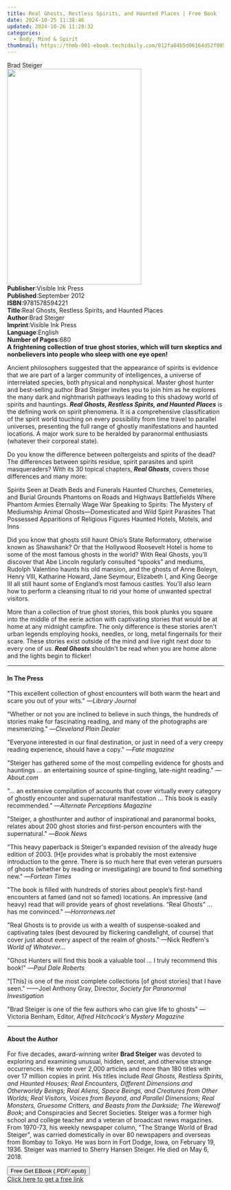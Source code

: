 ```yaml
---
title: Real Ghosts, Restless Spirits, and Haunted Places | Free Book
date: 2024-10-25 11:38:46
updated: 2024-10-26 11:28:32
categories:
  - Body, Mind & Spirit
thumbnail: https://thmb-001-ebook.techidaily.com/012fa84b5d06164d52f00543db7e5bfc0f058ccbd270756cad3455b75e0de936.jpg
---
```

<main id="book-container">
  <div class="flex flex-col">
    <div class="book-brief flex-1 py-6 px-4 sm:p-6 md:py-10 md:px-8">
      <!-- brief-->
      <div class="book-brief-main">Brad Steiger</div>
    </div>
    <div
      class="book-meta-info flex-1 grid gap-4 col-start-1 col-end-3 row-start-1 sm:mb-6 sm:grid-cols-4 lg:gap-6 lg:col-start-2 lg:row-end-6 lg:row-span-6 lg:mb-0"
    >
      <div
        class="book-meta-info-left place-content-center mt-4 p-4 text-sm leading-6 col-start-2 col-span-2 dark:text-slate-400"
      >
        <img
          class="w-full h-500 object-cover rounded-lg sm:h-255 sm:col-span-2 lg:col-span-full"
          src="https://img-001-ebook.techidaily.com/0038a6f1a327ab176e38926a8e5de0afe68805c374860dbd5192919ba46a7870.jpg"
          alt=""
          width="312"
          height="500"
        />
      </div>
      <div
        class="book-meta-info-right mt-2 col-start-1 row-start-2 col-span-3 self-center"
      >
        <!-- meta data  -->
        <div class="flex flex-col px-4 md:px-8">
          <div class="flex-1">
            <strong>Publisher</strong>:<span class="px-2"
              >Visible Ink Press</span
            >
          </div>
          <div class="flex-1">
            <strong>Published</strong>:<span class="px-2">September 2012</span>
          </div>
          <div class="flex-1">
            <strong>ISBN</strong>:<span class="px-2">9781578594221</span>
          </div>
          <div class="flex-1">
            <strong>Title</strong>:<span class="px-2"
              >Real Ghosts, Restless Spirits, and Haunted Places</span
            >
          </div>
          <div class="flex-1">
            <strong>Author</strong>:<span class="px-2">Brad Steiger</span>
          </div>
          <div class="flex-1">
            <strong>Imprint</strong>:<span class="px-2">Visible Ink Press</span>
          </div>
          <div class="flex-1">
            <strong>Language</strong>:<span class="px-2">English</span>
          </div>
          <div class="flex-1">
            <strong>Number of Pages</strong>:<span class="px-2">680</span>
          </div>
        </div>
      </div>
    </div>
    <div class="book-description flex-1 py-6 px-4 sm:p-6 md:py-10 md:px-8">
      <div class="book-description-main">
        <div accordion-content="" id="description">
          <b
            >A frightening collection of true ghost stories, which will turn
            skeptics and nonbelievers into people who sleep with one eye
            open!</b
          >
          <p>
            Ancient philosophers suggested that the appearance of spirits is
            evidence that we are part of a larger community of intelligences, a
            universe of interrelated species, both physical and nonphysical.
            Master ghost hunter and best-selling author Brad Steiger invites you
            to join him as he explores the many dark and nightmarish pathways
            leading to this shadowy world of spirits and hauntings.
            <b><i>Real Ghosts, Restless Spirits, and Haunted Places</i></b> is
            the defining work on spirit phenomena. It is a comprehensive
            classification of the spirit world touching on every possibility
            from time travel to parallel universes, presenting the full range of
            ghostly manifestations and haunted locations. A major work sure to
            be heralded by paranormal enthusiasts (whatever their corporeal
            state).
          </p>
          <p>
            Do you know the difference between poltergeists and spirits of the
            dead? The differences between spirits residue, spirit parasites and
            spirit masqueraders? With its 30 topical chapters,
            <i><b>Real Ghosts</b></i
            >, covers those differences and many more:
          </p>
          Spirits Seen at Death Beds and Funerals Haunted Churches, Cemeteries,
          and Burial Grounds Phantoms on Roads and Highways Battlefields Where
          Phantom Armies Eternally Wage War Speaking to Spirits: The Mystery of
          Mediumship Animal Ghosts—Domesticated and Wild Spirit Parasites That
          Possessed Apparitions of Religious Figures Haunted Hotels, Motels, and
          Inns
          <p>
            Did you know that ghosts still haunt Ohio’s State Reformatory,
            otherwise known as Shawshank? Or that the Hollywood Roosevelt Hotel
            is home to some of the most famous ghosts in the world? With Real
            Ghosts, you’ll discover that Abe Lincoln regularly consulted
            “spooks” and mediums, Rudolph Valentino haunts his old mansion, and
            the ghosts of Anne Boleyn, Henry VIII, Katharine Howard, Jane
            Seymour, Elizabeth I, and King George III all still haunt some of
            England’s most famous castles. You’ll also learn how to perform a
            cleansing ritual to rid your home of unwanted spectral visitors.
          </p>
          <p>
            More than a collection of true ghost stories, this book plunks you
            square into the middle of the eerie action with captivating stories
            that would be at home at any midnight campfire. The only difference
            is these stories aren't urban legends employing hooks, needles, or
            long, metal fingernails for their scare. These stories exist outside
            of the mind and live right next door to every one of us.
            <b><i>Real Ghosts</i></b> shouldn't be read when you are home alone
            and the lights begin to flicker!
          </p>
        </div>
        <div class="accordion-fader"></div>
      </div>
    </div>
    <div class="book-excerpts flex-1 py-6 px-4 sm:p-6 md:py-10 md:px-8">
      <!-- excerpts-->
      <div class="book-excerpts-main">
        <hr />
        <h4 class="placeholder placeholder-heading">
          <span>In The Press</span>
        </h4>
        <p>
          "This excellent collection of ghost encounters will both warm the
          heart and scare you out of your wits." —<i>Library Journal</i>
        </p>
        <p>
          "Whether or not you are inclined to believe in such things, the
          hundreds of stories make for fascinating reading, and many of the
          photographs are mesmerizing." —<i>Cleveland Plain Dealer</i>
        </p>
        <p>
          "Everyone interested in our final destination, or just in need of a
          very creepy reading experience, should have a copy." —<i
            >Fate magazine</i
          >
        </p>
        <p>
          "Steiger has gathered some of the most compelling evidence for ghosts
          and hauntings ... an entertaining source of spine-tingling, late-night
          reading." —<i>About.com</i>
        </p>
        <p>
          "… an extensive compilation of accounts that cover virtually every
          category of ghostly encounter and supernatural manifestation … This
          book is easily recommended." —<i>Alternate Perceptions Magazine</i>
        </p>
        <p>
          "Steiger, a ghosthunter and author of inspirational and paranormal
          books, relates about 200 ghost stories and first-person encounters
          with the supernatural." —<i>Book News</i>
        </p>
        <p>
          "This heavy paperback is Steiger's expanded revision of the already
          huge edition of 2003. [H]e provides what is probably the most
          extensive introduction to the genre. There is so much here that even
          veteran pursuers of ghosts (whether by reading or investigating) are
          bound to find something new." —<i>Fortean Times</i>
        </p>
        <p>
          "The book is filled with hundreds of stories about people’s first-hand
          encounters at famed (and not so famed) locations. An impressive (and
          heavy) read that will provide years of ghost revelations. “Real
          Ghosts” … has me convinced." —<i>Horrornews.net</i>
        </p>
        <p>
          "Real Ghosts is to provide us with a wealth of suspense-soaked and
          captivating tales (best devoured by flickering candlelight, of course)
          that cover just about every aspect of the realm of ghosts." —Nick
          Redfern's <i>World of Whatever…</i>
        </p>
        <p>
          "Ghost Hunters will find this book a valuable tool ... I truly
          recommend this book!" —<i>Paul Dale Roberts</i>
        </p>
        <p>
          "[This] is one of the most complete collections [of ghost stories]
          that I have seen." ——Joel Anthony Gray, Director,
          <i>Society for Paranormal Investigation</i>
        </p>
        <p>
          "Brad Steiger is one of the few authors who can give life to ghosts"
          —Victoria Benham, Editor, <i>Alfred Hitchcock's Mystery Magazine</i>
        </p>
        <p></p>
      </div>
    </div>
    <div class="book-about-author flex-1 py-6 px-4 sm:p-6 md:py-10 md:px-8">
      <!-- about author-->
      <div class="book-main-author-main">
        <hr />
        <h4 class="placeholder placeholder-heading">
          <span>About the Author</span>
        </h4>
        <p>
          For five decades, award-winning writer <b>Brad Steiger</b> was devoted
          to exploring and examining unusual, hidden, secret, and otherwise
          strange occurrences. He wrote over 2,000 articles and more than 180
          titles with over 17 million copies in print. His titles include
          <i
            >Real Ghosts, Restless Spirits, and Haunted Houses; Real Encounters,
            Different Dimensions and Otherworldy Beings; Real Aliens, Space
            Beings, and Creatures from Other Worlds; Real Visitors, Voices from
            Beyond, and Parallel Dimensions; Real Monsters, Gruesome Critters,
            and Beasts from the Darkside; The Werewolf Book</i
          >; and Conspiracies and Secret Societies. Steiger was a former high
          school and college teacher and a veteran of broadcast news magazines.
          From 1970-73, his weekly newspaper column, "The Strange World of Brad
          Steiger", was carried domestically in over 80 newspapers and overseas
          from Bombay to Tokyo. He was born in Fort Dodge, Iowa, on February 19,
          1936. Steiger was married to Sherry Hansen Steiger. He died on May 6,
          2018.
        </p>
      </div>
    </div>
    <div class="book-free-get flex-1 py-6 px-4 sm:p-6 md:py-10 md:px-8">
      <button
        id="btn-free-get"
        class="bg-blue-500 hover:bg-blue-700 text-white font-bold py-2 px-4 rounded"
      >
        Free Get EBook (.PDF/.epub)
      </button>
      <div id="countdown-display" class="px-2 text-lg mt-2"></div>
      <a
        id="free-link"
        class="hidden bg-blue-500 hover:bg-blue-700 text-white font-bold py-2 px-4 rounded"
        href="https://www.ebooks.com/en-us/book/96489645/real-ghosts-restless-spirits-and-haunted-places/brad-steiger/"
        target="_blank"
        >Click here to get a free link</a
      >
    </div>
    <script>
      let countdownTime = 0;
      let countdownInterval = null;
      document
        .getElementById('btn-free-get')
        .addEventListener('click', startCountdown);
      function startCountdown() {
        countdownTime = new Date().getTime() + 60000 * 3;
        countdownInterval = setInterval(updateCountdown, 1000);
        document.getElementById('btn-free-get').disabled = true;
        document
          .getElementById('btn-free-get')
          .classList.add('bg-gray-500', 'cursor-not-allowed');
      }
      function updateCountdown() {
        let currentTime = new Date().getTime();
        let timeLeft = countdownTime - currentTime;
        let secondsLeft = Math.floor(timeLeft / 1000);
        document.getElementById('countdown-display').innerHTML =
          `Remaining time: ${secondsLeft} seconds.`;
        if (secondsLeft <= 0) {
          clearInterval(countdownInterval);
          document.getElementById('btn-free-get').classList.add('hidden');
          document.getElementById('free-link').classList.remove('hidden');
          document.getElementById('countdown-display').innerHTML = '';
        }
      }
    </script>
  </div>
</main>
